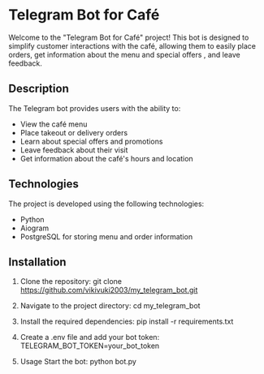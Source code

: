 # Telegram Bot for Café

Welcome to the "Telegram Bot for Café" project! This bot is designed to simplify customer interactions with the café, allowing them to easily place orders, get information about the menu and special offers , and leave feedback.

## Description

The Telegram bot provides users with the ability to:

- View the café menu
- Place takeout or delivery orders
- Learn about special offers and promotions
- Leave feedback about their visit
- Get information about the café's hours and location

## Technologies

The project is developed using the following technologies:

- Python
- Aiogram
- PostgreSQL for storing menu and order information

## Installation

1. Clone the repository:
   git clone https://github.com/vikivuki2003/my_telegram_bot.git


2. Navigate to the project directory:
   cd my_telegram_bot

4. Install the required dependencies:
   pip install -r requirements.txt

5. Create a .env file and add your bot token:
   TELEGRAM_BOT_TOKEN=your_bot_token

6. Usage
   Start the bot:
   python bot.py
